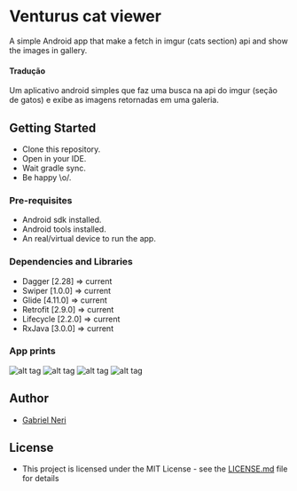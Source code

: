 # Venturus cat viewer

A simple Android app that make a fetch in imgur (cats section) api and show the images in gallery.

#### Tradução
Um aplicativo android simples que faz uma busca na api do imgur (seção de gatos) e exibe as imagens retornadas em uma galeria.

## Getting Started
  - Clone this repository.
  - Open in your IDE.
  - Wait gradle sync.
  - Be happy \o/.

### Pre-requisites
  - Android sdk installed.
  - Android tools installed.
  - An real/virtual device to run the app.

### Dependencies and Libraries
  - Dagger    [2.28]    => current
  - Swiper    [1.0.0]   => current
  - Glide     [4.11.0]  => current
  - Retrofit  [2.9.0]   => current
  - Lifecycle [2.2.0]   => current
  - RxJava    [3.0.0]   => current

### App prints
  ![alt tag](./prints/print1.png)
  ![alt tag](./prints/print2.png)
  ![alt tag](./prints/print3.png)
  ![alt tag](./prints/print4.png)

## Author
  - [Gabriel Neri](https://br.linkedin.com/in/nerigabriel)

## License
   - This project is licensed under the MIT License - see the [LICENSE.md](LICENSE.md) file for details  
